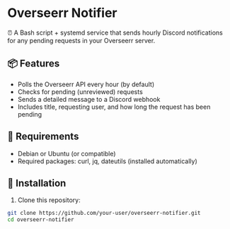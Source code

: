 # Overseerr Notifier

⏰ A Bash script + systemd service that sends hourly Discord notifications for any pending requests in your Overseerr server.

## 📦 Features

- Polls the Overseerr API every hour (by default)
- Checks for pending (unreviewed) requests
- Sends a detailed message to a Discord webhook
- Includes title, requesting user, and how long the request has been pending

## 🧰 Requirements

- Debian or Ubuntu (or compatible)
- Required packages: curl, jq, dateutils (installed automatically)

## 🚀 Installation

1. Clone this repository:

```bash
git clone https://github.com/your-user/overseerr-notifier.git
cd overseerr-notifier
